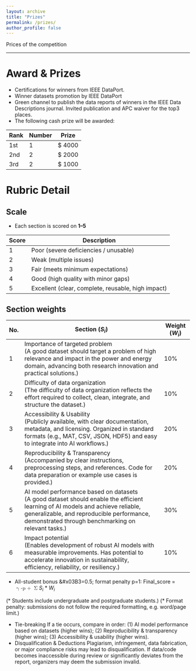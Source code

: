 ```yaml
---
layout: archive
title: "Prizes"
permalink: /prizes/
author_profile: false
---
```

Prices of the competition

---

# Award & Prizes
* Certifications for winners from IEEE DataPort.
* Winner datasets promotion by IEEE DataPort
* Green channel to publish the data reports of winners in the IEEE Data Descriptions journal. Invited publication and APC waiver for the top3 places.
* The following cash prize will be awarded:

| Rank  | Number  | Prize   |
| ----- | ------- | ------- |
| 1st   | 1       | $ 4000  |
| 2nd   | 2       | $ 2000  |
| 3rd   | 2       | $ 1000  |



# Rubric Detail
## Scale
* Each section is scored on **1–5**

| Score  | Description                                           |
| ------ | ----------------------------------------------------- |
| 1      | Poor \(severe deficiencies \/ unusable\)              |
| 2      | Weak \(multiple issues\)                              |
| 3      | Fair \(meets minimum expectations\)                   |
| 4      | Good \(high quality with minor gaps\)                 |
| 5      | Excellent \(clear, complete, reusable, high impact\)  |


## Section weights

| No.    | Section \(<i>S<sub>i</sub></i>\)                      | Weight \(<i>W<sub>i</sub></i>\)  |
| ------ | ----------------------------------------------------- | ------------------- |
| 1      | Importance of targeted problem <br>\(A good dataset should target a problem of high relevance and impact in the power and energy domain, advancing both research innovation and practical solutions.\)  | 10% |
| 2      | Difficulty of data organization<br>\(The difficulty of data organization reflects the effort required to collect, clean, integrate, and structure the dataset.\)                     | 10% |
| 3      | Accessibility & Usability<br>\(Publicly available, with clear documentation, metadata, and licensing. Organized in standard formats (e.g., MAT, CSV, JSON, HDF5) and easy to integrate into AI workflows.\)  | 20% |
| 4      | Reproducibility & Transparency<br>\(Accompanied by clear instructions, preprocessing steps, and references. Code for data preparation or example use cases is provided.\)  |  20% |
| 5      | AI model performance based on datasets<br>\(A good dataset should enable the efficient learning of AI models and achieve reliable, generalizable, and reproducible performance, demonstrated through benchmarking on relevant tasks.\)  | 30% |
| 6      | Impact potential<br>\(Enables development of robust AI models with measurable improvements. Has potential to accelerate innovation in sustainability, efficiency, reliability, or resiliency.\) | 10% |


* All-student bonus &#x03B3=0.5; format penalty p=1: Final_score = <math>
  <mrow>
    <mo>&#x03B3; -p + </mo>
    <mo>&#x03A3;</mo>
      <i>S<sub>i</sub></i> * <i>W<sub>i</sub></i>
   </mrow></math>

\(\* Students include undergraduate and postgraduate students.\)
\(\* Format penalty: submissions do not follow the required formatting, e.g. word/page limit.\)

* Tie-breaking
  If a tie occurs, compare in order: \(1\) AI model performance based on datasets \(higher wins\); \(2\) Reproducibility & transparency \(higher wins\); \(3\) Accessibility & usability \(higher wins\).
* Disqualification & Deductions
  Plagiarism, infringement, data fabrication, or major compliance risks may lead to disqualification. If data/code becomes inaccessible during review or significantly deviates from the report, organizers may deem the submission invalid.
